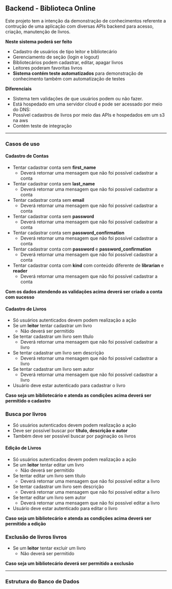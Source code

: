 ## Backend - Biblioteca Online

Este projeto tem a intenção da demonstração de conhecimentos referente a contrução de uma aplicação com diversas APIs backend para acesso, criação, manutenção de livros.

**Neste sistema poderá ser feito**

- Cadastro de usuários de tipo leitor e bibliotecário
- Gerenciamento de seção (login e logout)
- Bibliotecários podem cadastrar, editar, apagar livros
- Leitores poderam favoritas livros
- **Sistema contém teste automatizados** para demonstração de conhecimento também com automatização de testes

**Diferenciais**

- Sistema tem validações de que usuários podem ou não fazer.
- Está hospedado em uma servidor cloud e pode ser acessado por meio do DNS:
- Possível cadastros de livros por meio das APIs e hospedados em um s3 na aws
- Contém teste de integração

---

### Casos de uso

#### Cadastro de Contas

- Tentar cadastrar conta sem **first_name**
  - Deverá retornar uma mensagem que não foi possível cadastrar a conta
- Tentar cadastrar conta sem **last_name**
  - Deverá retornar uma mensagem que não foi possível cadastrar a conta
- Tentar cadastrar conta sem **email**
  - Deverá retornar uma mensagem que não foi possível cadastrar a conta
- Tentar cadastrar conta sem **password**
  - Deverá retornar uma mensagem que não foi possível cadastrar a conta
- Tentar cadastrar conta sem **password_confirmation**
  - Deverá retornar uma mensagem que não foi possível cadastrar a conta
- Tentar cadastrar conta com **password** e **password_confirmation**
  - Deverá retornar uma mensagem que não foi possível cadastrar a conta
- Tentar cadastrar conta com **kind** com conteúdo diferente de **librarian** e **reader**
  - Deverá retornar uma mensagem que não foi possível cadastrar a conta

**Com os dados atendendo as validações acima deverá ser criado a conta com sucesso**

#### Cadastro de Livros

- Só usuários autenticados devem podem realização a ação
- Se um **leitor** tentar cadastrar um livro
  - Não deverá ser permitido
- Se tentar cadastrar um livro sem título
  - Deverá retornar uma mensagem que não foi possível cadastrar a livro
- Se tentar cadastrar um livro sem descrição
  - Deverá retornar uma mensagem que não foi possível cadastrar a livro
- Se tentar cadastrar um livro sem autor
  - Deverá retornar uma mensagem que não foi possível cadastrar a livro
- Usuário deve estar autenticado para cadastrar o livro

**Caso seja um bibliotecário e atenda as condições acima deverá ser permitido o cadastro**

### Busca por livros

- Só usuários autenticados devem podem realização a ação
- Deve ser possível buscar por **título, descrição e autor**
- Também deve ser possível buscar por paginação os livros

#### Edição de Livros

- Só usuários autenticados devem podem realização a ação
- Se um **leitor** tentar editar um livro
  - Não deverá ser permitido
- Se tentar editar um livro sem título
  - Deverá retornar uma mensagem que não foi possível editar a livro
- Se tentar cadastrar um livro sem descrição
  - Deverá retornar uma mensagem que não foi possível editar a livro
- Se tentar editar um livro sem autor
  - Deverá retornar uma mensagem que não foi possível editar a livro
- Usuário deve estar autenticado para editar o livro

**Caso seja um bibliotecário e atenda as condições acima deverá ser permitido a edição**

### Exclusão de livros livros

- Se um **leitor** tentar excluir um livro
  - Não deverá ser permitido

**Caso seja um bibliotecário deverá ser permitido a exclusão**

---

### Estrutura do Banco de Dados





